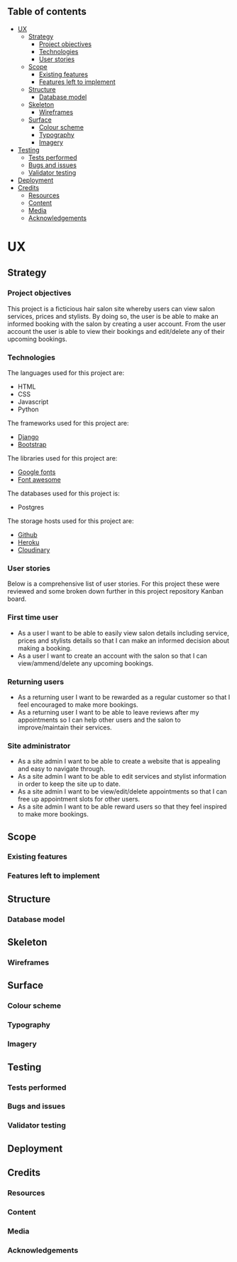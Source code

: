 ## Table of contents
* [UX](#ux)
    * [Strategy](#strategy)
        * [Project objectives](#project-objectives)
        * [Technologies](#technologies)
        * [User stories](#user-stories)
    * [Scope](#scope)
        * [Existing features](#existing-features)
        * [Features left to implement](#features-left-to-implement)
    * [Structure](#structure)
        * [Database model](#database-model)
    * [Skeleton](#skeleton)
        * [Wireframes](#wireframes)
    * [Surface](#surface)
        * [Colour scheme](#colour-scheme)
        * [Typography](#typography)
        * [Imagery](#imagery)
* [Testing](#testing)
    * [Tests performed](#tests-performed)
    * [Bugs and issues](#bugs-and-issues)
    * [Validator testing](#validator-testing)
* [Deployment](#deployment)
* [Credits](#credits)
    * [Resources](#resources)
    * [Content](#content)
    * [Media](#media)
    * [Acknowledgements](#acknowledgements)

# UX

## Strategy

### Project objectives

This project is a ficticious hair salon site whereby users can view salon services, prices and stylists. By doing so, the user is be able to make an informed booking with the salon by creating a user account. From the user account the user is able to view their bookings and edit/delete any of their upcoming bookings.



### Technologies 

The languages used for this project are: 

- HTML 
- CSS
- Javascript
- Python 

The frameworks used for this project are:

- [Django](https://www.djangoproject.com/) 
- [Bootstrap](https://getbootstrap.com/)

The libraries used for this project are:

- [Google fonts](https://fonts.google.com/)
- [Font awesome](https://fontawesome.com/)

The databases used for this project is:

- Postgres

The storage hosts used for this project are:
- [Github](https://github.com/)
- [Heroku](https://www.heroku.com/)
- [Cloudinary](https://cloudinary.com/?utm_source=google&utm_medium=cpc&utm_campaign=Rbrand&utm_content=492438439811&utm_term=%2Bcloudinary&gclid=Cj0KCQjwma6TBhDIARIsAOKuANwhiuq0ZxvF_2j7ANjz39RqGHZUM1DEgNRzc_zb4Yymv18YBGbHrMYaAgMREALw_wcB)

### User stories

Below is a comprehensive list of user stories. For this project these were reviewed and some broken down further in this project repository Kanban board. 

### First time user
* As a user I want to be able to easily view salon details including service, prices and stylists details so that I can make an informed decision about making a booking.
* As a user I want to create an account with the salon so that I can view/ammend/delete any upcoming bookings.

### Returning users
* As a returning user I want to be rewarded as a regular customer so that I feel encouraged to make more bookings.
* As a returning user I want to be able to leave reviews after my appointments so I can help other users and the salon to improve/maintain their services.

### Site administrator
* As a site admin I want to be able to create a website that is appealing and easy to navigate through.
* As a site admin I want to be able to edit services and stylist information in order to keep the site up to date.
* As a site admin I want to be view/edit/delete appointments so that I can free up appointment slots for other users.
* As a site admin I want to be able reward users so that they feel inspired to make more bookings.

## Scope

### Existing features

### Features left to implement

## Structure 

### Database model

## Skeleton

### Wireframes

## Surface

### Colour scheme

### Typography 

### Imagery

## Testing 

### Tests performed

### Bugs and issues

### Validator testing

## Deployment 

## Credits

### Resources

### Content 

### Media 

### Acknowledgements
